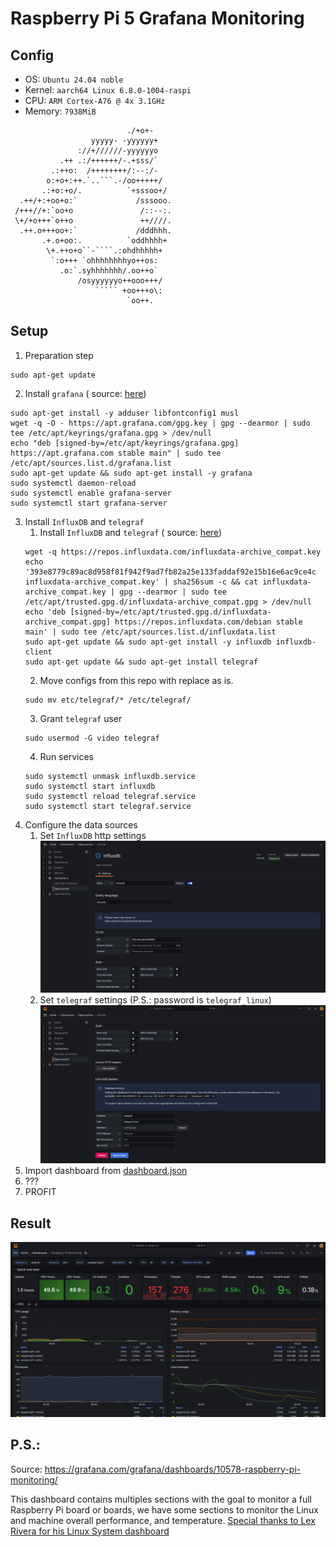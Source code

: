 # Raspberry Pi 5 Grafana Monitoring

## Config

* OS: `Ubuntu 24.04 noble`
* Kernel: `aarch64 Linux 6.8.0-1004-raspi`
* CPU: `ARM Cortex-A76 @ 4x 3.1GHz`
* Memory: `7938MiB`

```
                          ./+o+-       
                  yyyyy- -yyyyyy+      
               ://+//////-yyyyyyo      
           .++ .:/++++++/-.+sss/`      
         .:++o:  /++++++++/:--:/-      
        o:+o+:++.`..```.-/oo+++++/     
       .:+o:+o/.          `+sssoo+/    
  .++/+:+oo+o:`             /sssooo.   
 /+++//+:`oo+o               /::--:.   
 \+/+o+++`o++o               ++////.   
  .++.o+++oo+:`             /dddhhh.  
       .+.o+oo:.          `oddhhhh+   
        \+.++o+o``-````.:ohdhhhhh+    
         `:o+++ `ohhhhhhhhyo++os:     
           .o:`.syhhhhhhh/.oo++o`     
               /osyyyyyyo++ooo+++/    
                   ````` +oo+++o\:    
                          `oo++.     
```

## Setup

1. Preparation step

  ```shell
  sudo apt-get update
  ```

2. Install `grafana` (
   source: [here](https://grafana.com/docs/grafana/latest/setup-grafana/installation/debian/#install-from-apt-repository))

  ```shell
  sudo apt-get install -y adduser libfontconfig1 musl
  wget -q -O - https://apt.grafana.com/gpg.key | gpg --dearmor | sudo tee /etc/apt/keyrings/grafana.gpg > /dev/null
  echo "deb [signed-by=/etc/apt/keyrings/grafana.gpg] https://apt.grafana.com stable main" | sudo tee /etc/apt/sources.list.d/grafana.list
  sudo apt-get update && sudo apt-get install -y grafana
  sudo systemctl daemon-reload
  sudo systemctl enable grafana-server
  sudo systemctl start grafana-server
  ```

3. Install `InfluxDB` and `telegraf`
    1. Install `InfluxDB` and `telegraf` (
       source: [here](https://docs.influxdata.com/influxdb/v1/introduction/install/#installing-influxdb-oss))
    ```shell
    wget -q https://repos.influxdata.com/influxdata-archive_compat.key
    echo '393e8779c89ac8d958f81f942f9ad7fb82a25e133faddaf92e15b16e6ac9ce4c influxdata-archive_compat.key' | sha256sum -c && cat influxdata-archive_compat.key | gpg --dearmor | sudo tee /etc/apt/trusted.gpg.d/influxdata-archive_compat.gpg > /dev/null
    echo 'deb [signed-by=/etc/apt/trusted.gpg.d/influxdata-archive_compat.gpg] https://repos.influxdata.com/debian stable main' | sudo tee /etc/apt/sources.list.d/influxdata.list
    sudo apt-get update && sudo apt-get install -y influxdb influxdb-client
    sudo apt-get update && sudo apt-get install telegraf
    ```
    2. Move configs from this repo with replace as is.
    ```shell
    sudo mv etc/telegraf/* /etc/telegraf/
    ```
    3. Grant `telegraf` user
    ```shell
    sudo usermod -G video telegraf
    ```
    4. Run services
    ```shell
    sudo systemctl unmask influxdb.service
    sudo systemctl start influxdb
    sudo systemctl reload telegraf.service
    sudo systemctl start telegraf.service
    ```
4. Configure the data sources
    1. Set `InfluxDB` http settings
       ![influxdb_http.png](assets/influxdb_http.png)
    2. Set `telegraf` settings (P.S.: password is `telegraf_linux`)
       ![influxdb_telegraf.png](assets/influxdb_telegraf.png)
5. Import dashboard from [dashboard.json](dashboard.json)
6. ???
7. PROFIT

## Result

![dashboard.png](assets/dashboard.png)

## P.S.:

Source: https://grafana.com/grafana/dashboards/10578-raspberry-pi-monitoring/

This dashboard contains multiples sections with the goal to monitor a full Raspberry Pi board or boards, we have some
sections to monitor the Linux and machine overall performance, and temperature.
[Special thanks to Lex Rivera for his Linux System dashboard](https://grafana.com/orgs/lex)